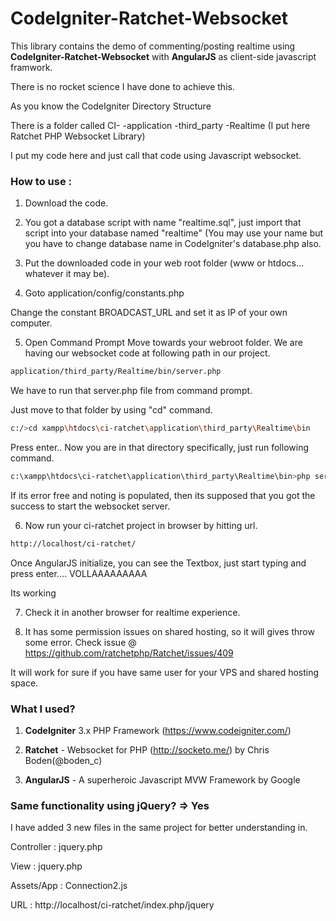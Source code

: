 # CodeIgniter-Ratchet-Websocket
This library contains the demo of commenting/posting realtime using **CodeIgniter-Ratchet-Websocket** with **AngularJS** as client-side javascript framwork.

There is no rocket science I have done to achieve this.

As you know the CodeIgniter Directory Structure

There is a folder called
    CI-
      -application
          -third_party
            -Realtime (I put here Ratchet PHP Websocket Library)
                
I put my code here and just call that code using Javascript websocket.

### How to use :

1) Download the code.

2) You got a database script with name "realtime.sql", just import that script into your database named "realtime" (You may use your name but you have to change database name in CodeIgniter's database.php also.

3) Put the downloaded code in your web root folder (www or htdocs... whatever it may be).

4) Goto 
    application/config/constants.php
    
  Change the constant BROADCAST_URL and set it as IP of your own computer.

5) Open Command Prompt
  Move towards your webroot folder.
  We are having our websocket code at following path in our project.
  ```sh
  application/third_party/Realtime/bin/server.php
  ```
  
  We have to run that server.php file from command prompt.
  
  Just move to that folder by using "cd" command.
  ```sh
  c:/>cd xampp\htdocs\ci-ratchet\application\third_party\Realtime\bin
  ```
    
  Press enter.. Now you are in that directory specifically, just run following command.
  ```sh
  c:\xampp\htdocs\ci-ratchet\application\third_party\Realtime\bin>php server.php
  ```
  
  If its error free and noting is populated, then its supposed that you got the success to start the websocket server.
  
  6) Now run your ci-ratchet project in browser by hitting url.
  ```sh
  http://localhost/ci-ratchet/
  ```

  Once AngularJS initialize, you can see the Textbox, just start typing and press enter.... VOLLAAAAAAAAA

  Its working
  
7) Check it in another browser for realtime experience.

8) It has some permission issues on shared hosting, so it will gives throw some error. Check issue @ https://github.com/ratchetphp/Ratchet/issues/409

It will work for sure if you have same user for your VPS and shared hosting space.

### What I used?

1) **CodeIgniter** 3.x PHP Framework (https://www.codeigniter.com/) 

2) **Ratchet** - Websocket for PHP (http://socketo.me/) by Chris Boden(@boden_c)

3) **AngularJS** - A superheroic Javascript MVW Framework by Google

### Same functionality using jQuery? => Yes

I have added 3 new files in the same project for better understanding in.

Controller : jquery.php

View : jquery.php

Assets/App : Connection2.js

URL : http://localhost/ci-ratchet/index.php/jquery
